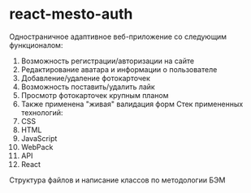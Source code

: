 # react-mesto-auth

  Одностраничное адаптивное веб-приложение со следующим функционалом:
1. Возможность регистрации/авторизации на сайте
2. Редактирование аватара и информации о пользователе
3. Добавление/удаление фотокарточек
4. Возможность поставить/удалить лайк
5. Просмотр фотокарточек крупным планом
6. Также применена "живая" валидация форм
  Стек примененных технологий:
1. CSS
2. HTML
3. JavaScript
4. WebPack
5. API
6. React

Структура файлов и написание классов по методологии БЭМ

